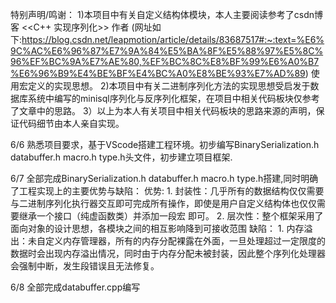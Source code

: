 特别声明/鸣谢：
  1)本项目中有关自定义结构体模块，本人主要阅读参考了csdn博客 <<C++ 实现序列化>> 作者 <leapmotion> (网址如下:https://blog.csdn.net/leapmotion/article/details/83687517#:~:text=%E6%9C%AC%E6%96%87%E7%9A%84%E5%BA%8F%E5%88%97%E5%8C%96%EF%BC%9A%E7%AE%80,%EF%BC%8C%E8%BF%99%E6%A0%B7%E6%96%B9%E4%BE%BF%E4%BC%A0%E8%BE%93%E7%AD%89)
  使用宏定义的实现思想。
  2)本项目中有关二进制序列化方法的实现思想受启发于数据库系统中编写的minisql序列化与反序列化框架，在项目中相关代码板块仅参考了文章中的思路。
  3）以上为本人有关项目中相关代码板块的思路来源的声明，保证代码细节由本人亲自实现。  
  
6/6 
熟悉项目要求，基于VScode搭建工程环境。初步编写BinarySerialization.h databuffer.h macro.h type.h头文件，初步建立项目框架.

6/7
全部完成BinarySerialization.h databuffer.h macro.h type.h搭建,同时明确了工程实现上的主要优势与缺陷：
  优势:
    1. 封装性：几乎所有的数据结构仅仅需要与二进制序列化执行器交互即可完成所有操作，即使是用户自定义结构体也仅仅需要继承一个接口（纯虚函数类）并添加一段宏 即可。
    2. 层次性：整个框架采用了面向对象的设计思想，各模块之间的相互影响降到可接收范围
  缺陷：
    1. 内存溢出：未自定义内存管理器，所有的内存分配裸露在外面，一旦处理超过一定限度的数据时会出现内存溢出情况，同时由于内存分配未被封装，因此整个序列化处理器会强制中断，发生段错误且无法修复。

6/8
全部完成databuffer.cpp编写
